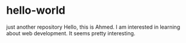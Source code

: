 # hello-world
just another repository
Hello, this is Ahmed. I am interested in learning about web development. It seems pretty interesting. 
